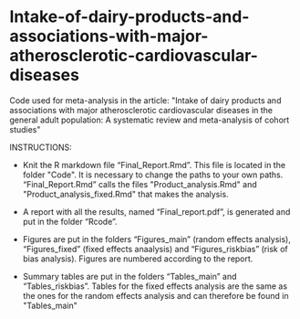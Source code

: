# Intake-of-dairy-products-and-associations-with-major-atherosclerotic-cardiovascular-diseases
Code used for meta-analysis in the article: "Intake of dairy products and associations with major atherosclerotic cardiovascular diseases in the general adult population: A systematic review and meta-analysis of cohort studies"


INSTRUCTIONS:

- Knit the R markdown file “Final_Report.Rmd”. This file is located in the folder "Code". It is necessary to change the paths to your own paths.
  “Final_Report.Rmd” calls the files "Product_analysis.Rmd" and "Product_analysis_fixed.Rmd" that makes the analysis. 

- A report with all the results, named “Final_report.pdf”, is generated and put in the folder “Rcode”.

- Figures are put in the folders “Figures_main” (random effects analysis), “Figures_fixed” (fixed effects anaalysis) and “Figures_riskbias” (risk of bias analysis). Figures are numbered according to the report.

- Summary tables are put in the folders “Tables_main” and “Tables_riskbias”. Tables for the fixed effects analysis are the same as the ones for the random effects analysis and can therefore be found in "Tables_main"
